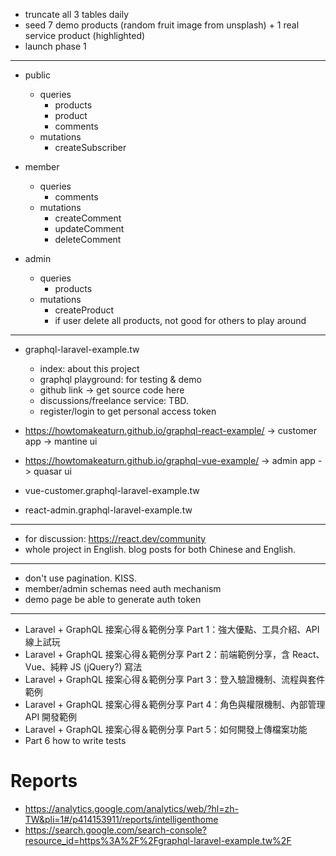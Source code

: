 <!-- # orders
- id
- product_id
- user_id
- timestamps -->

- truncate all 3 tables daily
- seed 7 demo products (random fruit image from unsplash) + 1 real service product (highlighted)
- launch phase 1

---

- public
  - queries
    - products
    - product
    <!-- - orders -->
    - comments
  - mutations
    - createSubscriber

- member
  - queries
    <!-- - orders -->
    - comments
  - mutations
    <!-- - createOrder
    - deleteOrder -->
    - createComment
    - updateComment
    - deleteComment

- admin
  - queries
    - products
  - mutations
    - createProduct
    <!-- - updateProduct
    - deleteProduct -->
    - if user delete all products, not good for others to play around

---

- graphql-laravel-example.tw
  - index: about this project
  - graphql playground: for testing & demo
  - github link -> get source code here
  - discussions/freelance service: TBD.
  - register/login to get personal access token

- https://howtomakeaturn.github.io/graphql-react-example/ -> customer app -> mantine ui
- https://howtomakeaturn.github.io/graphql-vue-example/ -> admin app -> quasar ui

- vue-customer.graphql-laravel-example.tw
- react-admin.graphql-laravel-example.tw

---

- for discussion: https://react.dev/community
- whole project in English. blog posts for both Chinese and English.

---

- don't use pagination. KISS.
- member/admin schemas need auth mechanism
- demo page be able to generate auth token

---

- Laravel + GraphQL 接案心得＆範例分享 Part 1：強大優點、工具介紹、API 線上試玩
- Laravel + GraphQL 接案心得＆範例分享 Part 2：前端範例分享，含  React、Vue、純粹 JS (jQuery?) 寫法
- Laravel + GraphQL 接案心得＆範例分享 Part 3：登入驗證機制、流程與套件範例
- Laravel + GraphQL 接案心得＆範例分享 Part 4：角色與權限機制、內部管理 API 開發範例
- Laravel + GraphQL 接案心得＆範例分享 Part 5：如何開發上傳檔案功能
- Part 6 how to write tests

# Reports

- https://analytics.google.com/analytics/web/?hl=zh-TW&pli=1#/p414153911/reports/intelligenthome
- https://search.google.com/search-console?resource_id=https%3A%2F%2Fgraphql-laravel-example.tw%2F

